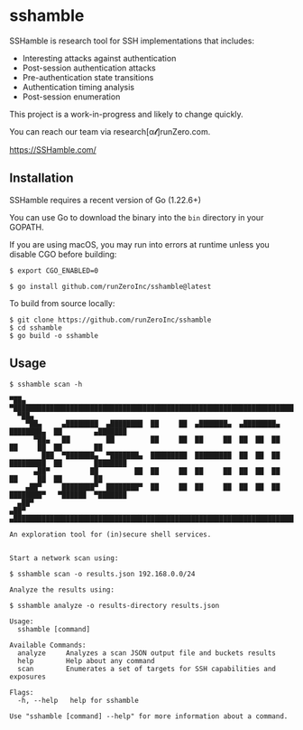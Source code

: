 # sshamble

SSHamble is research tool for SSH implementations that includes:

* Interesting attacks against authentication
* Post-session authentication attacks
* Pre-authentication state transitions
* Authentication timing analysis
* Post-session enumeration

This project is a work-in-progress and likely to change quickly.

You can reach our team via research[α𝓽]runZero.com.

https://SSHamble.com/


## Installation

SSHamble requires a recent version of Go (1.22.6+)

You can use Go to download the binary into the `bin` directory in your GOPATH.

If you are using macOS, you may run into errors at runtime unless you disable CGO before building:
```shell
$ export CGO_ENABLED=0
```

```shell
$ go install github.com/runZeroInc/sshamble@latest
```

To build from source locally:

```shell
$ git clone https://github.com/runZeroInc/sshamble
$ cd sshamble
$ go build -o sshamble
```

## Usage

```
$ sshamble scan -h

▀██▄  ▀███████████████████████████████████████████████████████████████████████████████████████████
  ▀██▄
    ▀██▄     ▄████████  ▄████████  ██     ██  ▄███████▄  ▄████████▄  ████████▄  ██        ▄███████
      ▀██▄   ██         ██         ██     ██  ██     ██  ██  ██  ██  ██     ██  ██        ██
        ███  ▀███████▄  ▀███████▄  █████████  █████████  ██  ██  ██  █████████  ██        ████████
      ▄██▀          ██         ██  ██     ██  ██     ██  ██  ██  ██  ██     ██  ██        ██
    ▄██▀     ████████▀  ████████▀  ██     ██  ██     ██  ██  ██  ██  ████████▀   ▀██████  ▀███████
  ▄██▀
▄██▀  ▄███████████████████████████████████████████████████████████████████████████████████████████

An exploration tool for (in)secure shell services.


Start a network scan using:

$ sshamble scan -o results.json 192.168.0.0/24

Analyze the results using:

$ sshamble analyze -o results-directory results.json

Usage:
  sshamble [command]

Available Commands:
  analyze     Analyzes a scan JSON output file and buckets results
  help        Help about any command
  scan        Enumerates a set of targets for SSH capabilities and exposures

Flags:
  -h, --help   help for sshamble

Use "sshamble [command] --help" for more information about a command.
```
